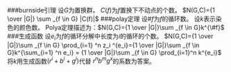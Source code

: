 ###burnside引理
设$G$为置换群。
$C(f)$为$f$置换下不动点的个数。
$N(G,C)={1 \over |G|} \sum _{f \in G} |C(f)|$
###polay定理
设$\#f$为$f$的循环数。
设$k$表示染色的颜色数。
Polya定理描述为：$N(G,C)={1 \over |G|}\sum _{f \in G}k^{\#f}$
###生成函数
设$e_i$为$f$的循环分解中长度为$i$的循环的个数。
$N(G,C)={1 \over |G|}\sum _{f \in G} \prod_{i=1} ^n z_i ^{e_i}={1 \over |G|}\sum _{f \in G}k^{\sum_{i=1} ^n e_i} = {1 \over |G|}\sum _{f \in G} \prod_{i=1}^n k^{e_i}$
将$k$用生成函数$(r^i + b^i + g^i)$代替
$r^nb^mg^x$的系数为答案。
